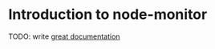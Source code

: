 # Introduction to node-monitor

TODO: write [great documentation](http://jacobian.org/writing/great-documentation/what-to-write/)
